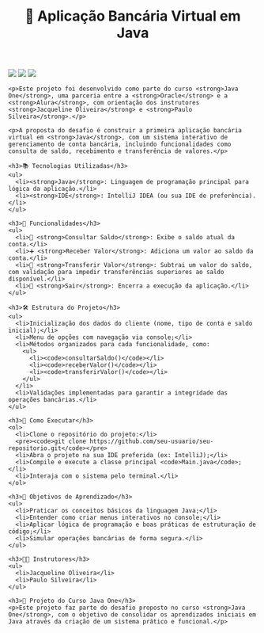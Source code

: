 <!DOCTYPE html>
<html lang="pt-br">
<head>
  <meta charset="UTF-8">
  <meta name="viewport" content="width=device-width, initial-scale=1.0">
  <title>Aplicação Bancária em Java</title>
</head>
<body>
  <header>
    <h1>🏦 Aplicação Bancária Virtual em Java</h1>
  </header>
  <main>
    <div>
      <img src="https://img.shields.io/badge/Java-007396?style=for-the-badge&logo=java&logoColor=white">
      <img src="https://img.shields.io/badge/Oracle-F80000?style=for-the-badge&logo=oracle&logoColor=white">
      <img src="https://img.shields.io/badge/Alura-13294B?style=for-the-badge&logo=data:image/svg+xml;base64,...">
    </div>

    <p>Este projeto foi desenvolvido como parte do curso <strong>Java One</strong>, uma parceria entre a <strong>Oracle</strong> e a <strong>Alura</strong>, com orientação dos instrutores <strong>Jacqueline Oliveira</strong> e <strong>Paulo Silveira</strong>.</p>

    <p>A proposta do desafio é construir a primeira aplicação bancária virtual em <strong>Java</strong>, com um sistema interativo de gerenciamento de conta bancária, incluindo funcionalidades como consulta de saldo, recebimento e transferência de valores.</p>

    <h3>📚 Tecnologias Utilizadas</h3>
    <ul>
      <li><strong>Java</strong>: Linguagem de programação principal para lógica da aplicação.</li>
      <li><strong>IDE</strong>: IntelliJ IDEA (ou sua IDE de preferência).</li>
    </ul>

    <h3>🔧 Funcionalidades</h3>
    <ul>
      <li>🔎 <strong>Consultar Saldo</strong>: Exibe o saldo atual da conta.</li>
      <li>➕ <strong>Receber Valor</strong>: Adiciona um valor ao saldo da conta.</li>
      <li>🔁 <strong>Transferir Valor</strong>: Subtrai um valor do saldo, com validação para impedir transferências superiores ao saldo disponível.</li>
      <li>🚪 <strong>Sair</strong>: Encerra a execução da aplicação.</li>
    </ul>

    <h3>🛠️ Estrutura do Projeto</h3>
    <ul>
      <li>Inicialização dos dados do cliente (nome, tipo de conta e saldo inicial);</li>
      <li>Menu de opções com navegação via console;</li>
      <li>Métodos organizados para cada funcionalidade, como:
        <ul>
          <li><code>consultarSaldo()</code></li>
          <li><code>receberValor()</code></li>
          <li><code>transferirValor()</code></li>
        </ul>
      </li>
      <li>Validações implementadas para garantir a integridade das operações bancárias.</li>
    </ul>

    <h3>📂 Como Executar</h3>
    <ol>
      <li>Clone o repositório do projeto:</li>
      <pre><code>git clone https://github.com/seu-usuario/seu-repositorio.git</code></pre>
      <li>Abra o projeto na sua IDE preferida (ex: IntelliJ);</li>
      <li>Compile e execute a classe principal <code>Main.java</code>;</li>
      <li>Interaja com o sistema pelo terminal.</li>
    </ol>

    <h3>🎯 Objetivos de Aprendizado</h3>
    <ul>
      <li>Praticar os conceitos básicos da linguagem Java;</li>
      <li>Entender como criar menus interativos no console;</li>
      <li>Aplicar lógica de programação e boas práticas de estruturação de código;</li>
      <li>Simular operações bancárias de forma segura.</li>
    </ul>

    <h3>👨‍🏫 Instrutores</h3>
    <ul>
      <li>Jacqueline Oliveira</li>
      <li>Paulo Silveira</li>
    </ul>

    <h3>🚀 Projeto do Curso Java One</h3>
    <p>Este projeto faz parte do desafio proposto no curso <strong>Java One</strong>, com o objetivo de consolidar os aprendizados iniciais em Java através da criação de um sistema prático e funcional.</p>
  </main>
</body>
</html>
